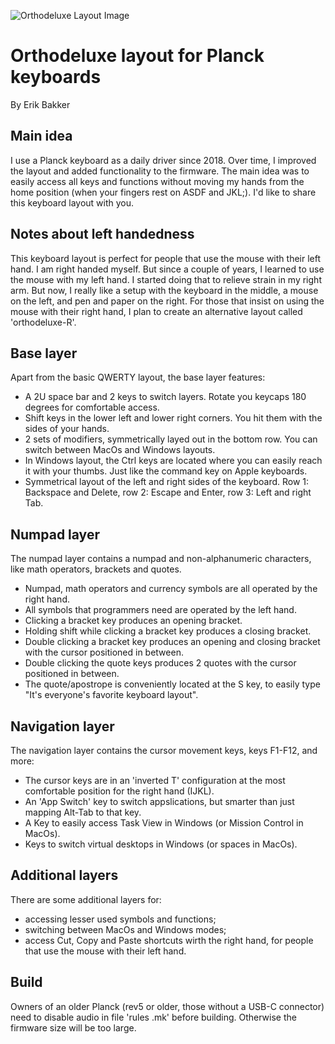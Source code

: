 ![Orthodeluxe Layout Image](https://i.imgur.com/xnq1gNj.png)

# Orthodeluxe layout for Planck keyboards

By Erik Bakker

## Main idea

I use a Planck keyboard as a daily driver since 2018. Over time, I improved the layout and added functionality to the firmware. The main idea was to easily access all keys and functions without moving my hands from the home position (when your fingers rest on ASDF and JKL;). I'd like to share this keyboard layout with you.

## Notes about left handedness

This keyboard layout is perfect for people that use the mouse with their left hand. I am right handed myself. But since a couple of years, I learned to use the mouse with my left hand. I started doing that to relieve strain in my right arm. But now, I really like a setup with the keyboard in the middle, a mouse on the left, and pen and paper on the right. For those that insist on using the mouse with their right hand, I plan to create an alternative layout called 'orthodeluxe-R'.

## Base layer

Apart from the basic QWERTY layout, the base layer features:

- A 2U space bar and 2 keys to switch layers. Rotate you keycaps 180 degrees for comfortable access.
- Shift keys in the lower left and lower right corners. You hit them with the sides of your hands.
- 2 sets of modifiers, symmetrically layed out in the bottom row. You can switch between MacOs and Windows layouts.
- In Windows layout, the Ctrl keys are located where you can easily reach it with your thumbs. Just like the command key on Apple keyboards.
- Symmetrical layout of the left and right sides of the keyboard. Row 1: Backspace and Delete, row 2: Escape and Enter, row 3: Left and right Tab.

## Numpad layer

The numpad layer contains a numpad and non-alphanumeric characters, like math operators, brackets and quotes. 

- Numpad, math operators and currency symbols are all operated by the right hand.
- All symbols that programmers need are operated by the left hand.
- Clicking a bracket key produces an opening bracket.
- Holding shift while clicking a bracket key produces a closing bracket.
- Double clicking a bracket key produces an opening and closing bracket with the cursor positioned in between.
- Double clicking the quote keys produces 2 quotes with the cursor positioned in between.
- The quote/apostrope is conveniently located at the S key, to easily type "It's everyone's favorite keyboard layout".

## Navigation layer

The navigation layer contains the cursor movement keys, keys F1-F12, and more:

- The cursor keys are in an 'inverted T' configuration at the most comfortable position for the right hand (IJKL).
- An 'App Switch' key to switch appslications, but smarter than just mapping Alt-Tab to that key.
- A Key to easily access Task View in Windows (or Mission Control in MacOs).
- Keys to switch virtual desktops in Windows (or spaces in MacOs).

## Additional layers

There are some additional layers for:

- accessing lesser used symbols and functions;
- switching between MacOs and Windows modes;
- access Cut, Copy and Paste shortcuts wirth the right hand, for people that use the mouse with their left hand.

## Build

Owners of an older Planck (rev5 or older, those without a USB-C connector) need to disable audio in file 'rules .mk' before building. Otherwise the firmware size will be too large.
